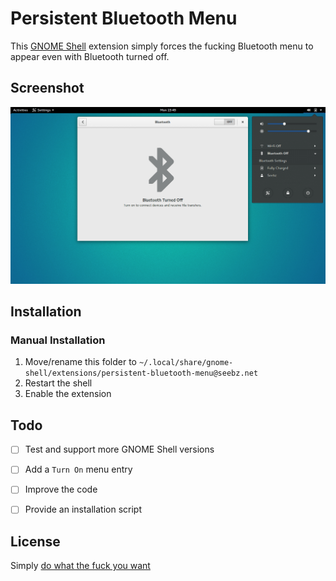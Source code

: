 
# Persistent Bluetooth Menu

This [GNOME Shell](http://live.gnome.org/GnomeShell) extension simply forces the fucking Bluetooth menu to appear even with Bluetooth turned off.


## Screenshot

![Screenshot](screenshot.png?raw=true)


## Installation

### Manual Installation

1. Move/rename this folder to `~/.local/share/gnome-shell/extensions/persistent-bluetooth-menu@seebz.net`
2. Restart the shell
3. Enable the extension


## Todo

- [ ] Test and support more GNOME Shell versions
- [ ] Add a `Turn On` menu entry
- [ ] Improve the code
- [ ] Provide an installation script


## License

Simply [do what the fuck you want](LICENSE "View Licence")


